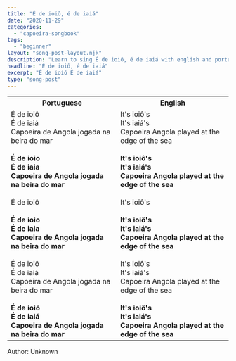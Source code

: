 ```yaml
---
title: "É de ioiô, é de iaiá"
date: "2020-11-29"
categories:
  - "capoeira-songbook"
tags:
  - "beginner"
layout: "song-post-layout.njk"
description: "Learn to sing É de ioiô, é de iaiá with english and portuguese translations along with a video to help you learn."
headline: "É de ioiô, é de iaiá"
excerpt: "É de ioiô É de iaiá"
type: "song-post"
---
```


<table class="capoeira-table">
    <tr class="header-row">
        <th>Portuguese</th>
        <th>English</th>
    </tr>
    <tr>
        <td>
            É de ioiô<br>
            É de iaiá<br>
            Capoeira de Angola jogada na beira do mar<br><br>
            <strong>É de ioio<br>
            É de iaia<br>
            Capoeira de Angola jogada na beira do mar</strong><br><br>
            É de ioiô<br><br>
            <strong>É de ioio<br>
            É de iaia<br>
            Capoeira de Angola jogada na beira do mar</strong><br><br>
            É de ioiô<br>
            É de iaiá<br>
            Capoeira de Angola jogada na beira do mar<br><br>
            <strong>É de ioiô<br>
            É de iaiá<br>
            Capoeira de Angola jogada na beira do mar</strong>
        </td>
        <td>
            It's ioiô's<br>
            It's iaiá's<br>
            Capoeira Angola played at the edge of the sea<br><br>
            <strong>It's ioiô's<br>
            It's iaiá's<br>
            Capoeira Angola played at the edge of the sea</strong><br><br>
            It's ioiô's<br><br>
            <strong>It's ioiô's<br>
            It's iaiá's<br>
            Capoeira Angola played at the edge of the sea</strong><br><br>
            It's ioiô's<br>
            It's iaiá's<br>
            Capoeira Angola played at the edge of the sea<br><br>
            <strong>It's ioiô's<br>
            It's iaiá's<br>
            Capoeira Angola played at the edge of the sea</strong>
        </td>
    </tr>
</table>

<figcaption>
Author: Unknown
</figcaption>